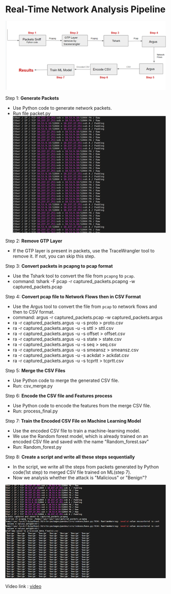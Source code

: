 # Real-Time Network Analysis Pipeline
![image](https://github.com/senriya852/Real-Time-Network-Analysis-Pipeline/blob/main/image/pipeline_architecture.png)


Step 1: **Generate Packets**
   - Use Python code to generate network packets.
   - Run file packet.py
![image](https://github.com/senriya852/Real-Time-Network-Analysis-Pipeline/blob/main/image/generated_packets.png)


Step 2: **Remove GTP Layer**
   - If the GTP layer is present in packets, use the TraceWrangler tool to remove it. If not, you can skip this step.

Step 3: **Convert packets in pcapng to pcap format**
   - Use the Tshark tool to convert the file from `pcapng` to `pcap`.
   - command: tshark -F pcap -r captured_packets.pcapng -w captured_packets.pcap

Step 4: **Convert pcap file to Network Flows then in CSV Format**
   - Use the Argus tool to convert the file from `pcap` to network flows and then to CSV format.
   - command: argus -r captured_packets.pcap -w captured_packets.argus
   - ra -r  captured_packets.argus -u -s  proto > proto.csv 
   - ra -r  captured_packets.argus -u -s  sttl > sttl.csv
   - ra -r  captured_packets.argus -u -s  offset > offset.csv
   - ra -r  captured_packets.argus -u -s  state > state.csv
   - ra -r  captured_packets.argus -u -s  seq > seq.csv
   - ra -r  captured_packets.argus -u -s  smeansz > smeansz.csv
   - ra -r  captured_packets.argus -u -s  ackdat > ackdat.csv
   - ra -r  captured_packets.argus -u -s  tcprtt > tcprtt.csv

Step 5: **Merge the CSV Files**
   - Use Python code to merge the generated CSV file.
   - Run: csv_merge.py

Step 6: **Encode the CSV file and  Features process**
   - Use Python code to encode the features from the merge CSV file.
   - Run: process_final.py

Step 7: **Train the Encoded CSV File on Machine Learning Model**
   - Use the encoded CSV file to train a machine-learning model.
   - We use the Random forest model, which is already trained on an encoded CSV file and saved with the name "Random_forest.sav"
   - Run: Random_forest.py 
  
Step 8: **Create a script and write all these steps sequentially**

   - In the script, we write all the steps from packets generated by Python code(1st step) to merged CSV file trained on ML(step 7).
   - Now we analysis whether the attack is "Malicious" or "Benign"?
     
 ![image](https://github.com/senriya852/Real-Time-Network-Analysis-Pipeline/blob/main/image/results.png)


Video link : [video](https://screenrec.com/share/xiIDSoCugb) 

